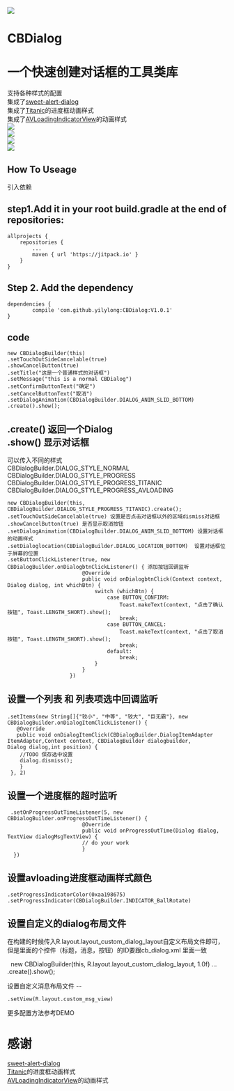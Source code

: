 [![](https://jitpack.io/v/yilylong/CBDialog.svg)](https://jitpack.io/#yilylong/CBDialog)
# CBDialog
一个快速创建对话框的工具类库
============
支持各种样式的配置<br/>
集成了[sweet-alert-dialog](https://github.com/pedant/sweet-alert-dialog)<br/>
集成了[Titanic](https://github.com/RomainPiel/Titanic)的进度框动画样式<br/>
集成了[AVLoadingIndicatorView](https://github.com/81813780/AVLoadingIndicatorView)的动画样式<br/>
<img src='/show_1.png'/><br/>
<img src='/show_2.png'/><br/>
<img src='/show_3.png'/><br/>
<img src='/GIF.gif'/>

How To Useage
---

引入依赖

step1.Add it in your root build.gradle at the end of repositories:
-
    allprojects {
		repositories {
			...
			maven { url 'https://jitpack.io' }
		}
	}

Step 2. Add the dependency
-
    dependencies {
	        compile 'com.github.yilylong:CBDialog:V1.0.1'
	}

    
code
--

    new CBDialogBuilder(this)
    .setTouchOutSideCancelable(true)
    .showCancelButton(true)
    .setTitle("这是一个普通样式的对话框")
    .setMessage("this is a normal CBDialog")
    .setConfirmButtonText("确定")
    .setCancelButtonText("取消")
    .setDialogAnimation(CBDialogBuilder.DIALOG_ANIM_SLID_BOTTOM)
    .create().show();  

.create() 返回一个Dialog<br/>
.show() 显示对话框  
- 
可以传入不同的样式<br/>
CBDialogBuilder.DIALOG_STYLE_NORMAL
CBDialogBuilder.DIALOG_STYLE_PROGRESS
CBDialogBuilder.DIALOG_STYLE_PROGRESS_TITANIC
CBDialogBuilder.DIALOG_STYLE_PROGRESS_AVLOADING

    new CBDialogBuilder(this, CBDialogBuilder.DIALOG_STYLE_PROGRESS_TITANIC).create();
    .setTouchOutSideCancelable(true) 设置是否点击对话框以外的区域dismiss对话框  
    .showCancelButton(true) 是否显示取消按钮
    .setDialogAnimation(CBDialogBuilder.DIALOG_ANIM_SLID_BOTTOM) 设置对话框的动画样式 
    .setDialoglocation(CBDialogBuilder.DIALOG_LOCATION_BOTTOM)  设置对话框位于屏幕的位置
    .setButtonClickListener(true, new CBDialogBuilder.onDialogbtnClickListener() { 添加按钮回调监听
                            @Override
                            public void onDialogbtnClick(Context context, Dialog dialog, int whichBtn) {
                                switch (whichBtn) {
                                    case BUTTON_CONFIRM:
                                        Toast.makeText(context, "点击了确认按钮", Toast.LENGTH_SHORT).show();
                                        break;
                                    case BUTTON_CANCEL:
                                        Toast.makeText(context, "点击了取消按钮", Toast.LENGTH_SHORT).show();
                                        break;
                                    default:
                                        break;
                                }
                            }
                        })
                       
			
设置一个列表 和 列表项选中回调监听
--

    .setItems(new String[]{"较小", "中等", "较大", "巨无霸"}, new CBDialogBuilder.onDialogItemClickListener() {
       @Override
       public void onDialogItemClick(CBDialogBuilder.DialogItemAdapter ItemAdapter,Context context, CBDialogBuilder dialogbuilder,             Dialog dialog,int position) {
        //TODO 保存选中设置
        dialog.dismiss();
        }
     }, 2)

设置一个进度框的超时监听
--

     .setOnProgressOutTimeListener(5, new CBDialogBuilder.onProgressOutTimeListener() {
                            @Override
                            public void onProgressOutTime(Dialog dialog, TextView dialogMsgTextView) {
                            // do your work
                            }
      })
      
设置avloading进度框动画样式颜色
--

    .setProgressIndicatorColor(0xaa198675)
    .setProgressIndicator(CBDialogBuilder.INDICATOR_BallRotate)
 
 
设置自定义的dialog布局文件
-- 

在构建的时候传入R.layout.layout_custom_dialog_layout自定义布局文件即可，但是里面的个控件（标题，消息，按钮）的ID要跟cb_dialog.xml 里面一致<br/>

     new CBDialogBuilder(this, R.layout.layout_custom_dialog_layout, 1.0f)
                        ...
                        .create().show();   
 
 
设置自定义消息布局文件
--    
   
    .setView(R.layout.custom_msg_view)
 

更多配置方法参考DEMO

感谢
==
[sweet-alert-dialog](https://github.com/pedant/sweet-alert-dialog)<br/>
[Titanic](https://github.com/RomainPiel/Titanic)的进度框动画样式<br/>
[AVLoadingIndicatorView](https://github.com/81813780/AVLoadingIndicatorView)的动画样式<br/>


